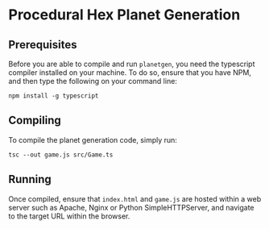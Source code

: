 # Procedural Hex Planet Generation

## Prerequisites

Before you are able to compile and run `planetgen`, you need the typescript compiler installed on your machine. To do so, ensure that you have NPM, and then type the following on your command line:

```
npm install -g typescript
```

## Compiling

To compile the planet generation code, simply run:

```
tsc --out game.js src/Game.ts
```

## Running

Once compiled, ensure that `index.html` and `game.js` are hosted within a web server such as Apache, Nginx or Python SimpleHTTPServer, and navigate to the target URL within the browser.
